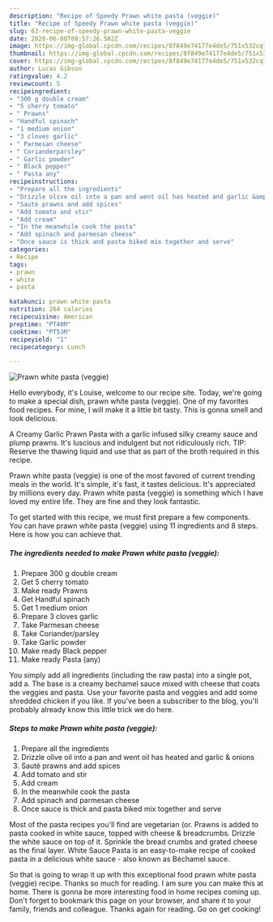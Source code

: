 ```yaml
---
description: "Recipe of Speedy Prawn white pasta (veggie)"
title: "Recipe of Speedy Prawn white pasta (veggie)"
slug: 63-recipe-of-speedy-prawn-white-pasta-veggie
date: 2020-06-08T08:57:26.502Z
image: https://img-global.cpcdn.com/recipes/8f849e74177e4de5/751x532cq70/prawn-white-pasta-veggie-recipe-main-photo.jpg
thumbnail: https://img-global.cpcdn.com/recipes/8f849e74177e4de5/751x532cq70/prawn-white-pasta-veggie-recipe-main-photo.jpg
cover: https://img-global.cpcdn.com/recipes/8f849e74177e4de5/751x532cq70/prawn-white-pasta-veggie-recipe-main-photo.jpg
author: Lucas Gibson
ratingvalue: 4.2
reviewcount: 5
recipeingredient:
- "300 g double cream"
- "5 cherry tomato"
- " Prawns"
- "Handful spinach"
- "1 medium onion"
- "3 cloves garlic"
- " Parmesan cheese"
- " Corianderparsley"
- " Garlic powder"
- " Black pepper"
- " Pasta any"
recipeinstructions:
- "Prepare all the ingredients"
- "Drizzle olive oil into a pan and went oil has heated and garlic &amp; onions"
- "Sauté prawns and add spices"
- "Add tomato and stir"
- "Add cream"
- "In the meanwhile cook the pasta"
- "Add spinach and parmesan cheese"
- "Once sauce is thick and pasta biked mix together and serve"
categories:
- Recipe
tags:
- prawn
- white
- pasta

katakunci: prawn white pasta 
nutrition: 264 calories
recipecuisine: American
preptime: "PT40M"
cooktime: "PT53M"
recipeyield: "1"
recipecategory: Lunch

---
```



![Prawn white pasta (veggie)](https://img-global.cpcdn.com/recipes/8f849e74177e4de5/751x532cq70/prawn-white-pasta-veggie-recipe-main-photo.jpg)

Hello everybody, it's Louise, welcome to our recipe site. Today, we're going to make a special dish, prawn white pasta (veggie). One of my favorites food recipes. For mine, I will make it a little bit tasty. This is gonna smell and look delicious.

A Creamy Garlic Prawn Pasta with a garlic infused silky creamy sauce and plump prawns. It&#39;s luscious and indulgent but not ridiculously rich. TIP: Reserve the thawing liquid and use that as part of the broth required in this recipe.

Prawn white pasta (veggie) is one of the most favored of current trending meals in the world. It's simple, it's fast, it tastes delicious. It's appreciated by millions every day. Prawn white pasta (veggie) is something which I have loved my entire life. They are fine and they look fantastic.


To get started with this recipe, we must first prepare a few components. You can have prawn white pasta (veggie) using 11 ingredients and 8 steps. Here is how you can achieve that.

<!--inarticleads1-->

##### The ingredients needed to make Prawn white pasta (veggie):

1. Prepare 300 g double cream
1. Get 5 cherry tomato
1. Make ready  Prawns
1. Get Handful spinach
1. Get 1 medium onion
1. Prepare 3 cloves garlic
1. Take  Parmesan cheese
1. Take  Coriander/parsley
1. Take  Garlic powder
1. Make ready  Black pepper
1. Make ready  Pasta (any)


You simply add all ingredients (including the raw pasta) into a single pot, add a. The base is a creamy bechamel sauce mixed with cheese that coats the veggies and pasta. Use your favorite pasta and veggies and add some shredded chicken if you like. If you&#39;ve been a subscriber to the blog, you&#39;ll probably already know this little trick we do here. 

<!--inarticleads2-->

##### Steps to make Prawn white pasta (veggie):

1. Prepare all the ingredients
1. Drizzle olive oil into a pan and went oil has heated and garlic &amp; onions
1. Sauté prawns and add spices
1. Add tomato and stir
1. Add cream
1. In the meanwhile cook the pasta
1. Add spinach and parmesan cheese
1. Once sauce is thick and pasta biked mix together and serve


Most of the pasta recipes you&#39;ll find are vegetarian (or. Prawns is added to pasta cooked in white sauce, topped with cheese &amp; breadcrumbs. Drizzle the white sauce on top of it. Sprinkle the bread crumbs and grated cheese as the final layer. White Sauce Pasta is an easy-to-make recipe of cooked pasta in a delicious white sauce - also known as Béchamel sauce. 

So that is going to wrap it up with this exceptional food prawn white pasta (veggie) recipe. Thanks so much for reading. I am sure you can make this at home. There is gonna be more interesting food in home recipes coming up. Don't forget to bookmark this page on your browser, and share it to your family, friends and colleague. Thanks again for reading. Go on get cooking!
